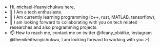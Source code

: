 -  Hi, michael-ifeanyichukwu here,
- 👀 I Am a tech enthusiaste.
- 🌱 I Am currently learning programming (c++, rust, MATLAB, tensorflow),
- 💞️ I am looking forward to collaborating with you on tech related researches and also programming projects. 
- 📫 How to reach me, contact me on twitter @ifeany_obidike, instagram @themikeifeanyichukwu,
I am looking forward to working with you :-).

<!---
michael-ifeanyichukwu/michael-ifeanyichukwu is a ✨ special ✨ repository because its `README.md` (this file) appears on your GitHub profile.
You can click the Preview link to take a look at your changes.
--->
